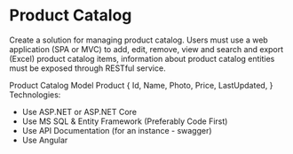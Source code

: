# Product Catalog


Create a solution for managing product catalog.
 Users must use a web application (SPA or MVC) to add,
 edit, remove, view and search and export (Excel) product catalog items,
 information about product catalog entities must be exposed through RESTful service. 
 
Product Catalog Model
Product 
{
Id, 
Name,
Photo,
Price,
LastUpdated,
}
 Technologies:
-	Use ASP.NET or ASP.NET Core 
-	Use MS SQL & Entity Framework (Preferably Code First)
-	Use API Documentation (for an instance - swagger)
-	Use Angular 
